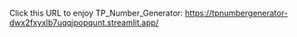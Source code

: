 Click this URL to enjoy TP_Number_Generator: https://tpnumbergenerator-dwx2fxyxlb7uqqjpopqunt.streamlit.app/
